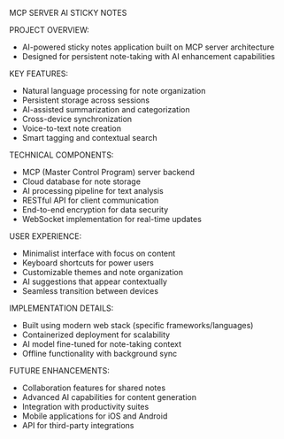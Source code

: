 MCP SERVER AI STICKY NOTES

PROJECT OVERVIEW:
- AI-powered sticky notes application built on MCP server architecture
- Designed for persistent note-taking with AI enhancement capabilities

KEY FEATURES:
- Natural language processing for note organization
- Persistent storage across sessions
- AI-assisted summarization and categorization
- Cross-device synchronization
- Voice-to-text note creation
- Smart tagging and contextual search

TECHNICAL COMPONENTS:
- MCP (Master Control Program) server backend
- Cloud database for note storage
- AI processing pipeline for text analysis
- RESTful API for client communication
- End-to-end encryption for data security
- WebSocket implementation for real-time updates

USER EXPERIENCE:
- Minimalist interface with focus on content
- Keyboard shortcuts for power users
- Customizable themes and note organization
- AI suggestions that appear contextually
- Seamless transition between devices

IMPLEMENTATION DETAILS:
- Built using modern web stack (specific frameworks/languages)
- Containerized deployment for scalability
- AI model fine-tuned for note-taking context
- Offline functionality with background sync

FUTURE ENHANCEMENTS:
- Collaboration features for shared notes
- Advanced AI capabilities for content generation
- Integration with productivity suites
- Mobile applications for iOS and Android
- API for third-party integrations
